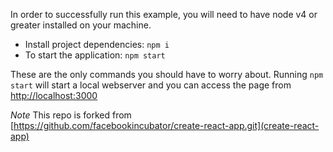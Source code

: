 In order to successfully run this example, you will need to have node v4 or greater installed on your machine.

* Install project dependencies: `npm i`
* To start the application: `npm start`

These are the only commands you should have to worry about. Running `npm start` will start a local webserver and you can access the page from [http://localhost:3000](http://localhost:3000)

*Note* This repo is forked from [https://github.com/facebookincubator/create-react-app.git](create-react-app)